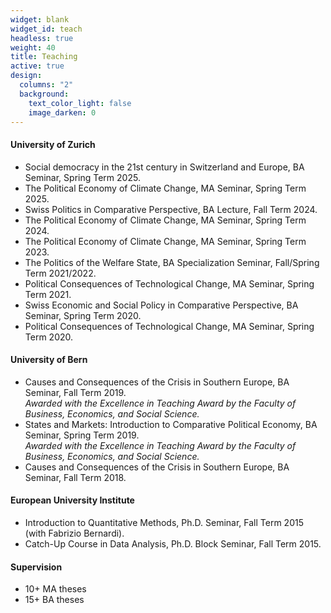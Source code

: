 ```yaml
---
widget: blank
widget_id: teach
headless: true
weight: 40
title: Teaching
active: true
design:
  columns: "2"
  background:
    text_color_light: false
    image_darken: 0
---
```


#### University of Zurich

* Social democracy in the 21st century in Switzerland and Europe, BA Seminar, Spring Term 2025.
* The Political Economy of Climate Change, MA Seminar, Spring Term 2025.
* Swiss Politics in Comparative Perspective, BA Lecture, Fall Term 2024.
* The Political Economy of Climate Change, MA Seminar, Spring Term 2024.
* The Political Economy of Climate Change, MA Seminar, Spring Term 2023.
* The Politics of the Welfare State, BA Specialization Seminar, Fall/Spring Term 2021/2022.
* Political Consequences of Technological Change, MA Seminar, Spring Term 2021.
* Swiss Economic and Social Policy in Comparative Perspective, BA Seminar, Spring Term 2020. 
* Political Consequences of Technological Change, MA Seminar, Spring Term 2020. 

#### University of Bern

* Causes and Consequences of the Crisis in Southern Europe, BA Seminar, Fall Term 2019.\
  *Awarded with the Excellence in Teaching Award by the Faculty of Business, Economics, and Social Science.* 
* States and Markets: Introduction to Comparative Political Economy, BA Seminar, Spring Term 2019.\
  *Awarded with the Excellence in Teaching Award by the Faculty of Business, Economics, and Social Science.* 
* Causes and Consequences of the Crisis in Southern Europe, BA Seminar, Fall Term 2018.

#### European University Institute

* Introduction to Quantitative Methods, Ph.D. Seminar, Fall Term 2015 (with Fabrizio Bernardi). 
* Catch-Up Course in Data Analysis, Ph.D. Block Seminar, Fall Term 2015.

#### Supervision

* 10+ MA theses
* 15+ BA theses


